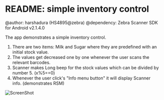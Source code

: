 README: simple inventory control 
===============================

@author: harshadura (HS4895@zebra)
@dependency: Zebra Scanner SDK for Android v2.1.4.0

The app demonstrates a simple inventory control.
1) There are two items: Milk and Sugar where they are predefined with an initial stock value. 
2) The values get decreased one by one whenever the user scans the relevant barcodes.
3) Scanner makes Long beep for the stock values which can be divided by number 5.   (x%5==0)
4) Whenever the user click's "Info menu button" it will display Scanner info. (demonstrates RSM)

![ScreenShot](https://raw.github.com/harshadura/zebra-scanner-simpleinventory/master/extras/device-2017-10-31-180000.png)
